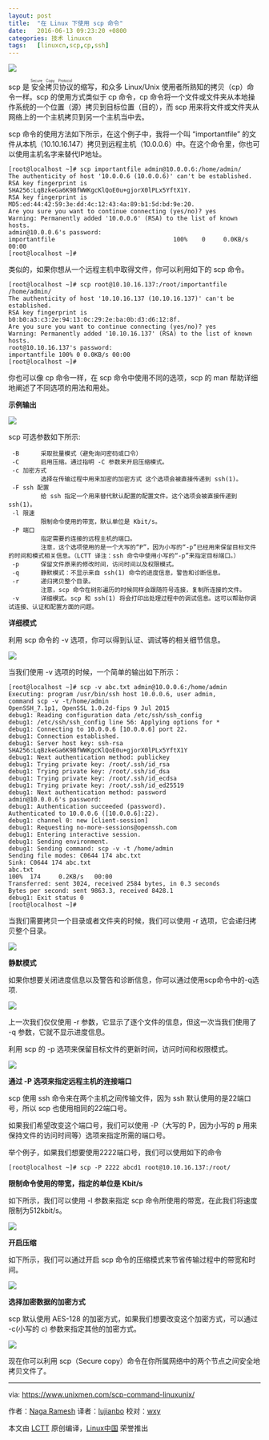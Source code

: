 ```yaml
---
layout: post
title:	"在 Linux 下使用 scp 命令"
date:	2016-06-13 09:23:20 +0800 
categories:	技术 linuxcn 
tags:	[linuxcn,scp,cp,ssh]
---
```



![](/Asserts/Images//attachment/album/201606/13/092323dlqzldtadybppndt.jpg)


scp 是<ruby> 安全拷贝协议 <rp>  （ </rp> <rt>  Secure Copy Protocol </rt> <rp>  ） </rp></ruby>的缩写，和众多 Linux/Unix 使用者所熟知的拷贝（cp）命令一样。scp 的使用方式类似于 cp 命令，cp 命令将一个文件或文件夹从本地操作系统的一个位置（源）拷贝到目标位置（目的），而 scp 用来将文件或文件夹从网络上的一个主机拷贝到另一个主机当中去。


scp 命令的使用方法如下所示，在这个例子中，我将一个叫 “importantfile” 的文件从本机（10.10.16.147）拷贝到远程主机（10.0.0.6）中。在这个命令里，你也可以使用主机名字来替代IP地址。



```
[root@localhost ~]# scp importantfile admin@10.0.0.6:/home/admin/
The authenticity of host '10.0.0.6 (10.0.0.6)' can't be established.
RSA key fingerprint is SHA256:LqBzkeGa6K9BfWWKgcKlQoE0u+gjorX0lPLx5YftX1Y.
RSA key fingerprint is MD5:ed:44:42:59:3e:dd:4c:12:43:4a:89:b1:5d:bd:9e:20.
Are you sure you want to continue connecting (yes/no)? yes
Warning: Permanently added '10.0.0.6' (RSA) to the list of known hosts.
admin@10.0.0.6's password:
importantfile                                 100%    0     0.0KB/s   00:00
[root@localhost ~]#

```

类似的，如果你想从一个远程主机中取得文件，你可以利用如下的 scp 命令。



```
[root@localhost ~]# scp root@10.10.16.137:/root/importantfile /home/admin/
The authenticity of host '10.10.16.137 (10.10.16.137)' can't be established.
RSA key fingerprint is b0:b0:a3:c3:2e:94:13:0c:29:2e:ba:0b:d3:d6:12:8f.
Are you sure you want to continue connecting (yes/no)? yes
Warning: Permanently added '10.10.16.137' (RSA) to the list of known hosts.
root@10.10.16.137's password:
importantfile 100% 0 0.0KB/s 00:00
[root@localhost ~]#

```

你也可以像 cp 命令一样，在 scp 命令中使用不同的选项，scp 的 man 帮助详细地阐述了不同选项的用法和用处。


**示例输出**


![](/Asserts/Images//attachment/album/201606/13/092323sknls0lkaxjrl6ux.jpg)


scp 可选参数如下所示:



```
 -B      采取批量模式（避免询问密码或口令）
 -C      启用压缩。通过指明 -C 参数来开启压缩模式。
 -c 加密方式
         选择在传输过程中用来加密的加密方式 这个选项会被直接传递到 ssh(1)。
 -F ssh 配置
         给 ssh 指定一个用来替代默认配置的配置文件。这个选项会被直接传递到 ssh(1)。
 -l 限速
         限制命令使用的带宽，默认单位是 Kbit/s。
 -P 端口
         指定需要的连接的远程主机的端口。  
         注意，这个选项使用的是一个大写的“P”，因为小写的“-p”已经用来保留目标文件的时间和模式相关信息。（LCTT 译注：ssh 命令中使用小写的“-p”来指定目标端口。）
 -p      保留文件原来的修改时间，访问时间以及权限模式。
 -q      静默模式：不显示来自 ssh(1) 命令的进度信息，警告和诊断信息。
 -r      递归拷贝整个目录。
         注意，scp 命令在树形遍历的时候同样会跟随符号连接，复制所连接的文件。
 -v      详细模式。scp 和 ssh(1) 将会打印出处理过程中的调试信息。这可以帮助你调试连接、认证和配置方面的问题。

```

**详细模式**


利用 scp 命令的 -v 选项，你可以得到认证、调试等的相关细节信息。


![](/Asserts/Images//attachment/album/201606/13/092324qznxlxgclpcfpn74.jpg)


当我们使用 -v 选项的时候，一个简单的输出如下所示：



```
[root@localhost ~]# scp -v abc.txt admin@10.0.0.6:/home/admin
Executing: program /usr/bin/ssh host 10.0.0.6, user admin, 
command scp -v -t/home/admin
OpenSSH_7.1p1, OpenSSL 1.0.2d-fips 9 Jul 2015
debug1: Reading configuration data /etc/ssh/ssh_config
debug1: /etc/ssh/ssh_config line 56: Applying options for *
debug1: Connecting to 10.0.0.6 [10.0.0.6] port 22.
debug1: Connection established.
debug1: Server host key: ssh-rsa SHA256:LqBzkeGa6K9BfWWKgcKlQoE0u+gjorX0lPLx5YftX1Y
debug1: Next authentication method: publickey
debug1: Trying private key: /root/.ssh/id_rsa
debug1: Trying private key: /root/.ssh/id_dsa
debug1: Trying private key: /root/.ssh/id_ecdsa
debug1: Trying private key: /root/.ssh/id_ed25519
debug1: Next authentication method: password
admin@10.0.0.6's password:
debug1: Authentication succeeded (password).
Authenticated to 10.0.0.6 ([10.0.0.6]:22).
debug1: channel 0: new [client-session]
debug1: Requesting no-more-sessions@openssh.com
debug1: Entering interactive session.
debug1: Sending environment.
debug1: Sending command: scp -v -t /home/admin
Sending file modes: C0644 174 abc.txt
Sink: C0644 174 abc.txt
abc.txt                                                                                                                               100%  174     0.2KB/s   00:00
Transferred: sent 3024, received 2584 bytes, in 0.3 seconds
Bytes per second: sent 9863.3, received 8428.1
debug1: Exit status 0
[root@localhost ~]#

```

当我们需要拷贝一个目录或者文件夹的时候，我们可以使用 -r 选项，它会递归拷贝整个目录。


![](/Asserts/Images//attachment/album/201606/13/092325wpclwopqcxtia5ug.jpg)


**静默模式**


如果你想要关闭进度信息以及警告和诊断信息，你可以通过使用scp命令中的-q选项.


![](/Asserts/Images//attachment/album/201606/13/092331cjsts7txmrtzrhrr.jpg)


上一次我们仅仅使用 -r 参数，它显示了逐个文件的信息，但这一次当我们使用了 -q 参数，它就不显示进度信息。


利用 scp 的 -p 选项来保留目标文件的更新时间，访问时间和权限模式。


![](/Asserts/Images//attachment/album/201606/13/092332b555xa5wd5kpp5zy.jpg)


**通过 -P 选项来指定远程主机的连接端口**


scp 使用 ssh 命令来在两个主机之间传输文件，因为 ssh 默认使用的是22端口号，所以 scp 也使用相同的22端口号。


如果我们希望改变这个端口号，我们可以使用 -P（大写的 P，因为小写的 p 用来保持文件的访问时间等）选项来指定所需的端口号。


举个例子，如果我们想要使用2222端口号，我们可以使用如下的命令



```
[root@localhost ~]# scp -P 2222 abcd1 root@10.10.16.137:/root/

```

**限制命令使用的带宽，指定的单位是 Kbit/s**


如下所示，我们可以使用 -l 参数来指定 scp 命令所使用的带宽，在此我们将速度限制为512kbit/s。


![](/Asserts/Images//attachment/album/201606/13/092333ru55gixi5dux51o5.jpg)


**开启压缩**


如下所示，我们可以通过开启 scp 命令的压缩模式来节省传输过程中的带宽和时间。


![](/Asserts/Images//attachment/album/201606/13/092337zk2skizc14wqonnn.jpg)


**选择加密数据的加密方式**


scp 默认使用 AES-128 的加密方式，如果我们想要改变这个加密方式，可以通过 -c(小写的 c) 参数来指定其他的加密方式。


![](/Asserts/Images//attachment/album/201606/13/092337q0wuszynb2spv20a.jpg)


现在你可以利用 scp（Secure copy）命令在你所属网络中的两个节点之间安全地拷贝文件了。




---


via: <https://www.unixmen.com/scp-command-linuxunix/>


作者：[Naga Ramesh](https://www.unixmen.com/author/naga/) 译者：[lujianbo](https://github.com/lujianbo) 校对：[wxy](https://github.com/wxy)


本文由 [LCTT](https://github.com/LCTT/TranslateProject) 原创编译，[Linux中国](https://linux.cn/) 荣誉推出
